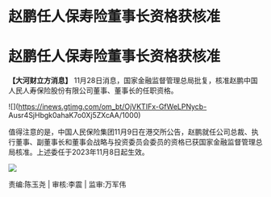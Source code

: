 # 赵鹏任人保寿险董事长资格获核准

# 赵鹏任人保寿险董事长资格获核准

**【大河财立方消息】** 11月28日消息，国家金融监督管理总局批复，核准赵鹏中国人民人寿保险股份有限公司董事、董事长的任职资格。

![](https://inews.gtimg.com/om_bt/OjVKTIFx-GfWeLPNycb-
Ausr4SjHbgk0ahaK7o0Xj5ZXcAA/1000)

值得注意的是，中国人民保险集团11月9日在港交所公告，赵鹏就任公司总裁、执行董事、副董事长和董事会战略与投资委员会委员的资格已获国家金融监督管理总局核准。上述委任于2023年11月8日起生效。

![](https://inews.gtimg.com/om_bt/OWbhb_oYj7IVd2h8xp1mJaw0cWv9eurIWAsy9sAcEgFqcAA/1000)

责编:陈玉尧 | 审核:李震 | 监审:万军伟

